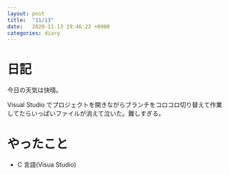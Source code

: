 ```yaml
---
layout: post
title:  "11/13"
date:   2020-11-13 19:46:22 +0900
categories: diary
---
```

# 日記

今日の天気は快晴。

Visual Studio でプロジェクトを開きながらブランチをコロコロ切り替えて作業してたらいっぱいファイルが消えて泣いた。難しすぎる。

# やったこと

- C 言語(Visua Studio)